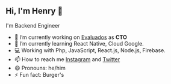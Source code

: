 ## Hi, I'm Henry 👋


I'm Backend Engineer

- 🔭 I’m currently working on [Evaluados](https://www.e-valuados.com) as **CTO**
- 🌱 I’m currently learning React Native, Cloud Google.
- :computer: Working with Php, JavaScript, React.js, Node.js, Firebase.
- 📫 How to reach me [Instagram](https://www.instagram.com/hvallenilla/) and [Twitter](https://www.twitter.com/hvallenilla/)
- 😄 Pronouns: he/him
- ⚡ Fun fact: Burger's

<!-- 👯 I’m looking to collaborate on ...
> 🤔 I’m looking for help with ...
> 💬 Ask me about ... -->

